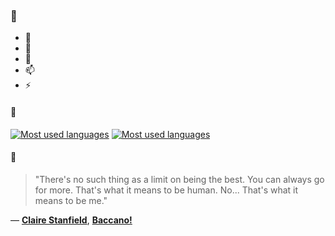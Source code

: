 ### 👋

- 🔭
- 🌱
- 💬
- 📫
- ⚡

#### 🧏

[![Most used languages](https://github-readme-stats-aynah.vercel.app/api/top-langs/?username=aynh&theme=solarized-dark&langs_count=6&layout=compact&hide_title=true)](https://github.com/anuraghazra/github-readme-stats#gh-dark-mode-only)
[![Most used languages](https://github-readme-stats-aynah.vercel.app/api/top-langs/?username=aynh&theme=solarized-light&langs_count=6&layout=compact&hide_title=true)](https://github.com/anuraghazra/github-readme-stats#gh-light-mode-only)

#### 💬

> "There's no such thing as a limit on being the best. You can always go for more. That's what it means to be human. No... That's what it means to be me."

&mdash; [**Claire Stanfield**](https://myanimelist.net/character.php?q=Claire%20Stanfield&cat=character), [**Baccano!**](https://myanimelist.net/search/all?q=Baccano!&cat=all)
